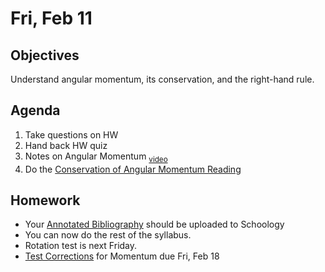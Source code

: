 Fri, Feb 11
=========    

 Objectives  
------------  
Understand angular momentum, its conservation, and the right-hand rule.
 
Agenda    
---------    
1. Take questions on HW
2. Hand back HW quiz
3. Notes on Angular Momentum <sub>[video](https://youtu.be/FjeTGVcW08k)</sub>
4. Do the [Conservation of Angular Momentum Reading](https://avon.schoology.com/course/5138386920/materials/gp/5527384007)


Homework  
-------------    

- Your [Annotated Bibliography][bib] should be uploaded to Schoology
- You can now do the rest of the syllabus.
- Rotation test is next Friday.
- [Test Corrections](https://avon.schoology.com/assignment/5527381127/) for Momentum due Fri, Feb 18
  
[bib]: https://avon.schoology.com/assignment/5527196339/
<!--stackedit_data:
eyJoaXN0b3J5IjpbLTYzNzc2NzcyMCw2NDAxNjQ1OTYsNTQ2Mj
U1OTM2LC0xNzMwMzgzMTc0LDE4NTMzMzE3MzksMTg2MzkyMzA2
OSwyMTAwNjAzMzY2LC0xMTk1NjM0MjEzLC0xNjY0NDc4ODk5LC
0xNTEzODgxNDk0LC0xMjMzMjE1NDA0LDEzNTkyMDMzNTEsODQ0
NDY3MDc0LDUzNDczODYyNiwtMTQ1NjA5MzA5MCwtMjAwOTYxNz
UzMiwxOTM2NDM4MTA4LDE4MzkxNDI5MzAsMTk4ODczMjY1Mywt
NjY2OTYyODIwXX0=
-->